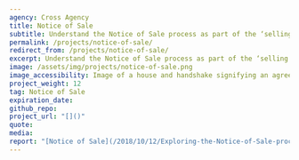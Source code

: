 ```yaml
---
agency: Cross Agency
title: Notice of Sale
subtitle: Understand the Notice of Sale process as part of the ‘selling and buying a property’ life event and potential improvements for people and agencies involved.
permalink: /projects/notice-of-sale/
redirect_from: /projects/notice-of-sale/
excerpt: Understand the Notice of Sale process as part of the ‘selling and buying a property’ life event and potential improvements for people and agencies involved.
image: /assets/img/projects/notice-of-sale.png
image_accessibility: Image of a house and handshake signifying an agreement.
project_weight: 12
tag: Notice of Sale
expiration_date:
github_repo:
project_url: "[]()"
quote:
media: 
report: "[Notice of Sale](/2018/10/12/Exploring-the-Notice-of-Sale-process/)"
---
```

